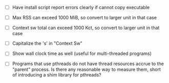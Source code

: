 
- [ ] Have install script report errors clearly if cannot copy executable

- [ ] Max RSS can exceed 1000 MiB, so convert to larger unit in that case

- [ ] Context sw total can exceed 1000 Kct, so convert to larger unit in that
      case
	  
- [ ] Capitalize the 's' in "Context Sw"

- [ ] Show wall clock time as well (useful for multi-threaded programs)

- [ ] Programs that use pthreads do not have thread resources accrue to the
      "parent" process.  Is there any reasonable way to measure them, short of
      introducing a shim library for pthreads?

